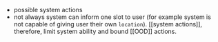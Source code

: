 - possible system actions
- not always system can inform one slot to user (for example system is not capable of giving user their own `location`). [[system actions]], therefore, limit system ability and bound [[OOD]] actions.